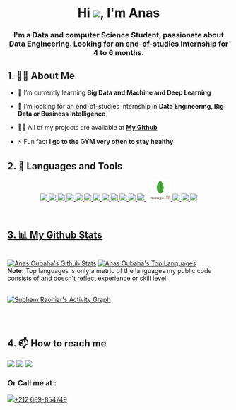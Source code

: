 <h1 align="center">Hi <img src="https://raw.githubusercontent.com/MartinHeinz/MartinHeinz/master/wave.gif" width="30px">, I'm Anas</h1>
<h3 align="center">I'm a Data and computer Science Student, passionate about <b>Data Engineering</b>. Looking for an end-of-studies Internship for 4 to 6 months.</h3>


## 1. 🙋‍♂️ About Me

- 🌱 I’m currently learning **Big Data and Machine and Deep Learning**

- 👯 I’m looking for an end-of-studies Internship in **Data Engineering, Big Data or Business Intelligence**

- 👨‍💻 All of my projects are available at **[My Github](https://github.com/anasoubaha)**

- ⚡ Fun fact **I go to the GYM very often to stay healthy**

## 2. 🚀 Languages and Tools

<p align="center">
    <a href="https://www.python.org" target="_blank"> <img src="https://img.icons8.com/color/48/000000/python.png"/> 
    <a href="https://www.java.com" target="_blank"> <img src="https://img.icons8.com/color/48/000000/java-coffee-cup-logo.png"/>
    <a href="https://sql.sh/" target="_blank"> <img src="https://img.icons8.com/external-flat-juicy-fish/48/000000/external-sql-coding-and-development-flat-flat-juicy-fish.png"/>
    <a href="https://en.wikipedia.org/wiki/Bash_(Unix_shell)#:~:text=Bash%20is%20a%20Unix%20shell,shell%20for%20most%20Linux%20distributions.&text=Bash%20can%20also%20read%20and,file%2C%20called%20a%20shell%20script." target="_blank"><img src="https://img.icons8.com/color-glass/48/000000/console.png"/>
    <a href="https://www.r-project.org/" target="_blank"><img src="https://img.icons8.com/external-becris-flat-becris/48/000000/external-r-data-science-becris-flat-becris.png"/>
    <a href="https://git-scm.com/" target="_blank"> <img src="https://img.icons8.com/color/48/000000/git.png"/>
    <a href="https://www.docker.com/" target="_blank"> <img src="https://www.vectorlogo.zone/logos/docker/docker-icon.svg"/>
    <a href="https://hadoop.apache.org/" target="_blank"> <img src="https://img.icons8.com/color/48/000000/hadoop-distributed-file-system.png"/>
    <a href="https://spark.apache.org/" target="_blank"> <img src="https://www.vectorlogo.zone/logos/apache_spark/apache_spark-ar21.svg"/>
    <a href="https://hive.apache.org/" target="_blank"> <img src="https://www.vectorlogo.zone/logos/apache_hive/apache_hive-ar21.svg"/>
    <a href="https://www.postgresql.org/" target="_blank"> <img src="https://www.vectorlogo.zone/logos/postgresql/postgresql-ar21.svg"/>
    <a style="padding-right:8px;" href="https://www.mysql.com/" target="_blank"> <img src="https://img.icons8.com/fluent/50/000000/mysql-logo.png"/>
    <a href="https://www.mongodb.com/" target="_blank"> <img src="https://raw.githubusercontent.com/devicons/devicon/master/icons/mongodb/mongodb-original-wordmark.svg" alt="mongodb" width="48" height="48"/>
    <a href="https://azure.microsoft.com/fr-fr/" target="_blank"> <img src="https://www.vectorlogo.zone/logos/microsoft_azure/microsoft_azure-ar21.svg"/>
    <a href="https://aws.amazon.com/" target="_blank"> <img src="https://www.vectorlogo.zone/logos/amazon_aws/amazon_aws-ar21.svg"/>  
    <a href="https://powerbi.microsoft.com/fr/" target="_blank"> <img src="https://www.vectorlogo.zone/logos/microsoft_powerbi/microsoft_powerbi-ar21.svg"/> 
    
</p>

<br/>


## 3. 📊 My Github Stats

  <br/>
    <a href="https://github.com/anasoubaha/github-readme-stats"><img alt="Anas Oubaha's Github Stats" src="https://github-readme-stats.vercel.app/api?username=anasoubaha&show_icons=true&count_private=true&theme=react&hide_border=true&bg_color=0D1117" /></a>
  <a href="https://github.com/anasoubaha/github-readme-stats"><img alt="Anas Oubaha's Top Languages" src="https://github-readme-stats.vercel.app/api/top-langs/?username=anasoubaha&langs_count=8&count_private=true&layout=compact&theme=react&hide_border=true&bg_color=0D1117" /></a>
  <br/>
  <b>Note:</b> Top languages is only a metric of the languages my public code consists of and doesn't reflect experience or skill level.


<br/>
<br/>

<a href="https://github.com/anasoubaha/github-readme-activity-graph"><img alt="Subham Raoniar's Activity Graph" src="https://activity-graph.herokuapp.com/graph?username=anasoubaha&bg_color=0D1117&color=5BCDEC&line=5BCDEC&point=FFFFFF&hide_border=true" /></a>

<br/>
<br/>

## 4. 📫 How to reach me
<p align="left">


<a href = "mailto:anasoubaha19@gmail.com"><img src="https://img.icons8.com/color/48/000000/gmail-new.png"/></a>
<a href = "mailto:aoubaha@insea.ac.ma"><img src="https://img.icons8.com/fluency/48/000000/microsoft-outlook-2019.png"/></a>
<a href = "https://www.linkedin.com/in/anas-oubaha/"><img src="https://img.icons8.com/fluent/48/000000/linkedin.png"/></a>

<script>
function copyToClipboard(text) {
  window.prompt("Copy to clipboard: Ctrl+C, Enter", text);
}
</script>

<h3>Or Call me at : </h3>
<a id="tele" href="+212 689-854749" onclick="copyToClipboard(document.getElementById('tele').innerHTML)"><img src="https://img.icons8.com/color/48/000000/apple-phone.png"/>+212 689-854749</a>


</p>

